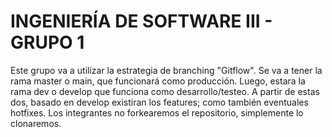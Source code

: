 # INGENIERÍA DE SOFTWARE III - GRUPO 1

Este grupo va a utilizar la estrategia de branching "Gitflow".
Se va a tener la rama master o main, que funcionará como producción. Luego, estara la rama dev o develop que funciona como desarrollo/testeo.
A partir de estas dos, basado en develop existiran los features; como también eventuales hotfixes.
Los integrantes no forkearemos el repositorio, simplemente lo clonaremos.
